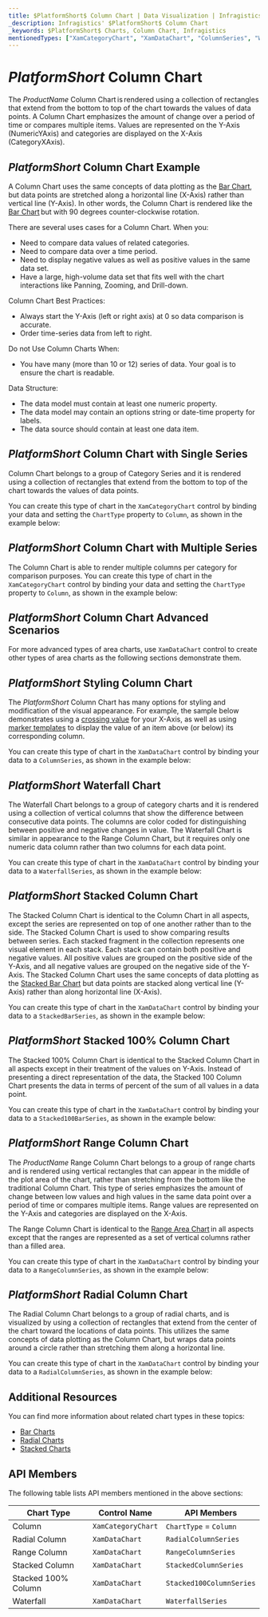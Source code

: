 ```yaml
---
title: $PlatformShort$ Column Chart | Data Visualization | Infragistics
_description: Infragistics' $PlatformShort$ Column Chart
_keywords: $PlatformShort$ Charts, Column Chart, Infragistics
mentionedTypes: ["XamCategoryChart", "XamDataChart", "ColumnSeries", "WaterfallSeries", "StackedColumnSeries", "Stacked100ColumnSeries", "RangeColumnSeries", "RadialColumnSeries"]
---
```

# $PlatformShort$ Column Chart

The $ProductName$ Column Chart is rendered using a collection of rectangles that extend from the bottom to top of the chart towards the values of data points. A Column Chart emphasizes the amount of change over a period of time or compares multiple items. Values are represented on the Y-Axis (NumericYAxis) and categories are displayed on the X-Axis (CategoryXAxis).

## $PlatformShort$ Column Chart Example

<code-view style="height: 600px"
           data-demos-base-url="{environment:dvDemosBaseUrl}"
           iframe-src="{environment:dvDemosBaseUrl}/charts/category-chart-column-chart-with-legend"
           alt="$PlatformShort$ Column Chart with Legend" >
</code-view>

<div class="divider--half"></div>

A Column Chart uses the same concepts of data plotting as the [Bar Chart](bar-chart.md), but data points are stretched along a horizontal line (X-Axis) rather than vertical line (Y-Axis). In other words, the Column Chart is rendered like the [Bar Chart](bar-chart.md) but with 90 degrees counter-clockwise rotation.

There are several uses cases for a Column Chart. When you:

- Need to compare data values of related categories.
- Need to compare data over a time period.
- Need to display negative values as well as positive values in the same data set.
- Have a large, high-volume data set that fits well with the chart interactions like Panning, Zooming, and Drill-down.

Column Chart Best Practices:

- Always start the Y-Axis (left or right axis) at 0 so data comparison is accurate.
- Order time-series data from left to right.

Do not Use Column Charts When:

- You have many (more than 10 or 12) series of data. Your goal is to ensure the chart is readable.

Data Structure:

- The data model must contain at least one numeric property.
- The data model may contain an options string or date-time property for labels.
- The data source should contain at least one data item.

## $PlatformShort$ Column Chart with Single Series

Column Chart belongs to a group of Category Series and it is rendered using a collection of rectangles that extend from the bottom to top of the chart towards the values of data points.

You can create this type of chart in the `XamCategoryChart` control by binding your data and setting the `ChartType` property to `Column`, as shown in the example below:

<code-view style="height: 600px"
           data-demos-base-url="{environment:dvDemosBaseUrl}"
           iframe-src="{environment:dvDemosBaseUrl}/charts/category-chart-column-chart-single-source"
           alt="$PlatformShort$ Column Chart with Single Source" >
</code-view>

<div class="divider--half"></div>

## $PlatformShort$ Column Chart with Multiple Series

The Column Chart is able to render multiple columns per category for comparison purposes. You can create this type of chart in the `XamCategoryChart` control by binding your data and setting the `ChartType` property to `Column`, as shown in the example below:

<code-view style="height: 600px"
           data-demos-base-url="{environment:dvDemosBaseUrl}"
           iframe-src="{environment:dvDemosBaseUrl}/charts/category-chart-column-chart-multiple-sources"
           alt="$PlatformShort$ Column Chart with Multiple Sources" >
</code-view>

<div class="divider--half"></div>

## $PlatformShort$ Column Chart Advanced Scenarios

For more advanced types of area charts, use `XamDataChart` control to create other types of area charts as the following sections demonstrate them.

## $PlatformShort$ Styling Column Chart

The $PlatformShort$ Column Chart has many options for styling and modification of the visual appearance. For example, the sample below demonstrates using a [crossing value](../features/axis-layouts.md) for your X-Axis, as well as using [marker templates](../features/chart-markers.md) to display the value of an item above (or below) its corresponding column.

You can create this type of chart in the `XamDataChart` control by binding your data to a `ColumnSeries`, as shown in the example below:

<code-view style="height: 600px"
           data-demos-base-url="{environment:dvDemosBaseUrl}"
           iframe-src="{environment:dvDemosBaseUrl}/charts/data-chart-column-chart-styling"
           alt="$PlatformShort$ Column Chart Styling" >
</code-view>

<div class="divider--half"></div>

## $PlatformShort$ Waterfall Chart

The Waterfall Chart belongs to a group of category charts and it is rendered using a collection of vertical columns that show the difference between consecutive data points. The columns are color coded for distinguishing between positive and negative changes in value. The Waterfall Chart is similar in appearance to the Range Column Chart, but it requires only one numeric data column rather than two columns for each data point.

You can create this type of chart in the `XamDataChart` control by binding your data to a `WaterfallSeries`, as shown in the example below:

<code-view style="height: 600px"
           data-demos-base-url="{environment:dvDemosBaseUrl}"
           iframe-src="{environment:dvDemosBaseUrl}/charts/data-chart-waterfall-chart"
           alt="$PlatformShort$ Waterfall Chart" >
</code-view>

<div class="divider--half"></div>

## $PlatformShort$ Stacked Column Chart

The Stacked Column Chart is identical to the Column Chart in all aspects, except the series are represented on top of one another rather than to the side. The Stacked Column Chart is used to show comparing results between series. Each stacked fragment in the collection represents one visual element in each stack. Each stack can contain both positive and negative values. All positive values are grouped on the positive side of the Y-Axis, and all negative values are grouped on the negative side of the Y-Axis. The Stacked Column Chart uses the same concepts of data plotting as the [Stacked Bar Chart](bar-chart.md) but data points are stacked along vertical line (Y-Axis) rather than along horizontal line (X-Axis).

You can create this type of chart in the `XamDataChart` control by binding your data to a `StackedBarSeries`, as shown in the example below:

<code-view style="height: 600px"
           data-demos-base-url="{environment:dvDemosBaseUrl}"
           iframe-src="{environment:dvDemosBaseUrl}/charts/data-chart-stacked-column-chart"
           alt="$PlatformShort$ Stacked Column Chart" >
</code-view>

<div class="divider--half"></div>

## $PlatformShort$ Stacked 100% Column Chart

The Stacked 100% Column Chart is identical to the Stacked Column Chart in all aspects except in their treatment of the values on Y-Axis. Instead of presenting a direct representation of the data, the Stacked 100 Column Chart presents the data in terms of percent of the sum of all values in a data point.

You can create this type of chart in the `XamDataChart` control by binding your data to a `Stacked100BarSeries`, as shown in the example below:

<code-view style="height: 600px"
           data-demos-base-url="{environment:dvDemosBaseUrl}"
           iframe-src="{environment:dvDemosBaseUrl}/charts/data-chart-stacked-100-column-chart"
           alt="$PlatformShort$ Stacked 100 Column Chart" >
</code-view>

<div class="divider--half"></div>

## $PlatformShort$ Range Column Chart

The $ProductName$ Range Column Chart belongs to a group of range charts and is rendered using vertical rectangles that can appear in the middle of the plot area of the chart, rather than stretching from the bottom like the traditional Column Chart. This type of series emphasizes the amount of change between low values and high values in the same data point over a period of time or compares multiple items. Range values are represented on the Y-Axis and categories are displayed on the X-Axis.

The Range Column Chart is identical to the [Range Area Chart](area-chart.md) in all aspects except that the ranges are represented as a set of vertical columns rather than a filled area.

You can create this type of chart in the `XamDataChart` control by binding your data to a `RangeColumnSeries`, as shown in the example below:

<code-view style="height: 600px"
           data-demos-base-url="{environment:dvDemosBaseUrl}"
           iframe-src="{environment:dvDemosBaseUrl}/charts/data-chart-range-column-chart"
           alt="$PlatformShort$ Range Column Chart" >
</code-view>

<div class="divider--half"></div>

## $PlatformShort$ Radial Column Chart

The Radial Column Chart belongs to a group of radial charts, and is visualized by using a collection of rectangles that extend from the center of the chart toward the locations of data points. This utilizes the same concepts of data plotting as the Column Chart, but wraps data points around a circle rather than stretching them along a horizontal line.

You can create this type of chart in the `XamDataChart` control by binding your data to a `RadialColumnSeries`, as shown in the example below:

<code-view style="height: 600px"
           data-demos-base-url="{environment:dvDemosBaseUrl}"
           iframe-src="{environment:dvDemosBaseUrl}/charts/data-chart-radial-column-chart"
           alt="$PlatformShort$ Radial Column Chart" >
</code-view>

<div class="divider--half"></div>

## Additional Resources

You can find more information about related chart types in these topics:

- [Bar Charts](bar-chart.md)
- [Radial Charts](radial-chart.md)
- [Stacked Charts](stacked-chart.md)

## API Members

The following table lists API members mentioned in the above sections:

Chart Type          | Control Name       | API Members
--------------------|--------------------|------------------------
Column              | `XamCategoryChart` | `ChartType` = `Column`
Radial Column       | `XamDataChart`     | `RadialColumnSeries`
Range Column        | `XamDataChart`     | `RangeColumnSeries`
Stacked Column      | `XamDataChart`     | `StackedColumnSeries`
Stacked 100% Column | `XamDataChart`     | `Stacked100ColumnSeries`
Waterfall           | `XamDataChart`     | `WaterfallSeries`
